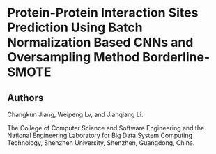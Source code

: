 # Protein-Protein Interaction Sites Prediction Using Batch Normalization Based CNNs and Oversampling Method Borderline-SMOTE
## Authors
Changkun Jiang, Weipeng Lv, and Jianqiang Li.

The College of Computer Science and Software Engineering and the National Engineering Laboratory for Big Data System Computing Technology, Shenzhen University, Shenzhen, Guangdong, China.
